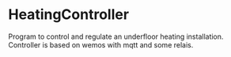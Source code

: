 # HeatingController
Program to control and regulate an underfloor heating installation. Controller is based on wemos with mqtt and some relais.
